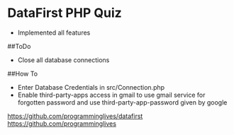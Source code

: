 # DataFirst PHP Quiz

- Implemented all features

##ToDo

- Close all database connections

##How To

- Enter Database Credentials in src/Connection.php
- Enable third-party-apps access in gmail to use gmail service for forgotten password and use third-party-app-password given by google

https://github.com/programminglives/datafirst
https://github.com/programminglives